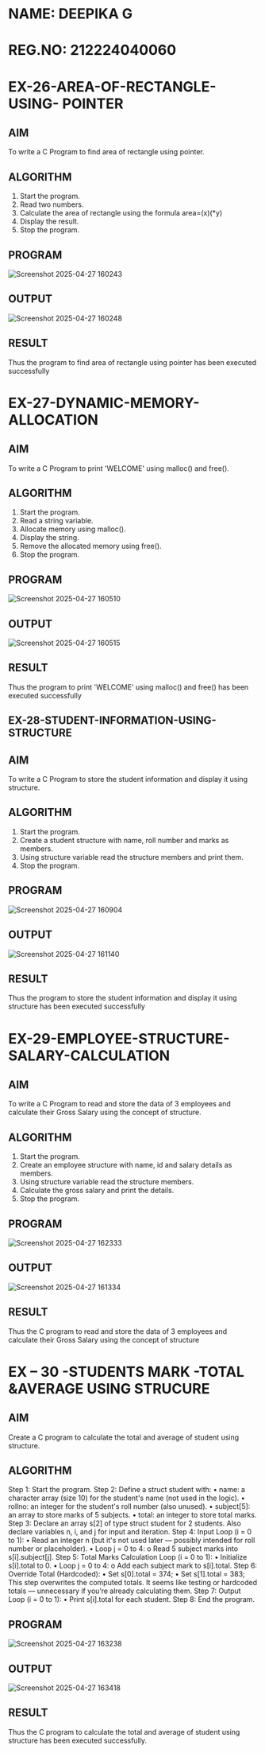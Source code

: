 # NAME: DEEPIKA G
# REG.NO: 212224040060

# EX-26-AREA-OF-RECTANGLE-USING- POINTER
## AIM
To write a C Program to find area of rectangle using pointer.

## ALGORITHM
1.	Start the program.
2.	Read two numbers.
3.	Calculate the area of rectangle using the formula area=(x)(*y)
4.	Display the result.
5.	Stop the program.

## PROGRAM

![Screenshot 2025-04-27 160243](https://github.com/user-attachments/assets/193c077c-58d1-48bd-a82a-81f219382b93)

## OUTPUT
		       	
![Screenshot 2025-04-27 160248](https://github.com/user-attachments/assets/c0d2528e-514e-4bd3-a651-ef119c3d35da)

## RESULT
Thus the program to find area of rectangle using pointer has been executed successfully
 
 

# EX-27-DYNAMIC-MEMORY-ALLOCATION
## AIM
To write a C Program to print 'WELCOME' using malloc() and free().

## ALGORITHM
1.	Start the program.
2.	Read a string variable.
3.	Allocate memory using malloc().
4.	Display the string.
5.	Remove the allocated memory using free().
6.	Stop the program.

## PROGRAM

![Screenshot 2025-04-27 160510](https://github.com/user-attachments/assets/9b3ab3cf-df5e-4b07-8643-b85cfa444455)

## OUTPUT

![Screenshot 2025-04-27 160515](https://github.com/user-attachments/assets/385f5cbf-ad2a-48f5-b2bf-98e9ceddec0d)

## RESULT
Thus the program to print 'WELCOME' using malloc() and free() has been executed successfully
 


## EX-28-STUDENT-INFORMATION-USING-STRUCTURE

## AIM

To write a C Program to store the student information and display it using structure.

## ALGORITHM

1.	Start the program.
2.	Create a student structure with name, roll number and marks as members.
3.	Using structure variable read the structure members and print them.
4.	Stop the program.

## PROGRAM

![Screenshot 2025-04-27 160904](https://github.com/user-attachments/assets/dba806bf-319f-432d-9d41-65314b731e75)

## OUTPUT

![Screenshot 2025-04-27 161140](https://github.com/user-attachments/assets/cad0470f-ca89-4eea-96e6-a4b78bd71f6d)

## RESULT
Thus the program to store the student information and display it using structure has been executed successfully
 
 

# EX-29-EMPLOYEE-STRUCTURE-SALARY-CALCULATION

## AIM

To write a C Program to read and store the data of 3 employees and calculate their Gross Salary using the concept of structure.

## ALGORITHM

1.	Start the program.
2.	Create an employee structure with name, id and salary details as members.
3.	Using structure variable read the structure members.
4.	Calculate the gross salary and print the details.
5.	Stop the program.

## PROGRAM

![Screenshot 2025-04-27 162333](https://github.com/user-attachments/assets/a9e9893e-f0f7-40db-b780-5d9bc4a490b1)

 ## OUTPUT

![Screenshot 2025-04-27 161334](https://github.com/user-attachments/assets/81aee736-fcec-4e6b-b61f-edc05228ffbe)
 
## RESULT

Thus the C program to read and store the data of 3 employees and calculate their Gross Salary using the concept of structure
 


# EX – 30 -STUDENTS MARK -TOTAL &AVERAGE USING STRUCURE

## AIM
Create a C program to calculate the total and average of student using structure.

## ALGORITHM 

Step 1: Start the program.
Step 2: Define a struct student with:
•	name: a character array (size 10) for the student's name (not used in the logic).
•	rollno: an integer for the student's roll number (also unused).
•	subject[5]: an array to store marks of 5 subjects.
•	total: an integer to store total marks.
Step 3: Declare an array s[2] of type struct student for 2 students. Also declare variables n, i, and j for input 
             and iteration.
Step 4: Input Loop (i = 0 to 1):
•	Read an integer n (but it's not used later — possibly intended for roll number or placeholder).
•	Loop j = 0 to 4:
o	Read 5 subject marks into s[i].subject[j].
Step 5: Total Marks Calculation Loop (i = 0 to 1):
•	Initialize s[i].total to 0.
•	Loop j = 0 to 4:
o	Add each subject mark to s[i].total.
Step 6: Override Total (Hardcoded):
•	Set s[0].total = 374;
•	Set s[1].total = 383;
           This step overwrites the computed totals. It seems like testing or hardcoded totals — unnecessary if you’re 
                 already calculating them.
Step 7: Output Loop (i = 0 to 1):
•	Print s[i].total for each student.
Step 8: End the program.

## PROGRAM

![Screenshot 2025-04-27 163238](https://github.com/user-attachments/assets/b6fffc16-e003-4852-8017-e47ca5a670e8)

## OUTPUT
![Screenshot 2025-04-27 163418](https://github.com/user-attachments/assets/522dc537-6d75-411e-9ebe-afc64267d189)

## RESULT
Thus the C program to calculate the total and average of student using structure has been executed successfully.
